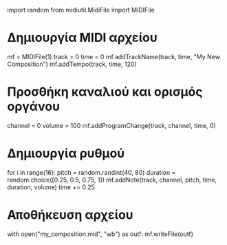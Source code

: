 import random
from midiutil.MidiFile import MIDIFile

# Δημιουργία MIDI αρχείου
mf = MIDIFile(1)
track = 0
time = 0
mf.addTrackName(track, time, "My New Composition")
mf.addTempo(track, time, 120)

# Προσθήκη καναλιού και ορισμός οργάνου
channel = 0
volume = 100
mf.addProgramChange(track, channel, time, 0)

# Δημιουργία ρυθμού
for i in range(16):
    pitch = random.randint(40, 80)
    duration = random.choice([0.25, 0.5, 0.75, 1])
    mf.addNote(track, channel, pitch, time, duration, volume)
    time += 0.25

# Αποθήκευση αρχείου
with open("my_composition.mid", "wb") as outf:
    mf.writeFile(outf)
